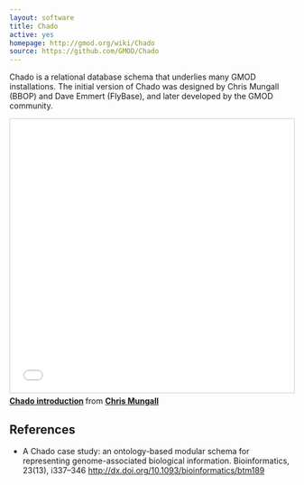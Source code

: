 ```yaml
---
layout: software
title: Chado
active: yes
homepage: http://gmod.org/wiki/Chado
source: https://github.com/GMOD/Chado
---
```


Chado is a relational database schema that underlies many GMOD
installations. The initial version of Chado was designed by Chris
Mungall (BBOP) and Dave Emmert (FlyBase), and later developed by the
GMOD community.

<iframe src="//www.slideshare.net/slideshow/embed_code/key/FTrHrNKfGxFBxi" width="595" height="485" frameborder="0" marginwidth="0" marginheight="0" scrolling="no" style="border:1px solid #CCC; border-width:1px; margin-bottom:5px; max-width: 100%;" allowfullscreen> </iframe> <div style="margin-bottom:5px"> <strong> <a href="//www.slideshare.net/cmungall/chado-introduction" title="Chado introduction" target="_blank">Chado introduction</a> </strong> from <strong><a href="https://www.slideshare.net/cmungall" target="_blank">Chris Mungall</a></strong> </div>

## References

 * A Chado case study: an ontology-based modular schema for representing genome-associated biological information. Bioinformatics, 23(13), i337–346 http://dx.doi.org/10.1093/bioinformatics/btm189
